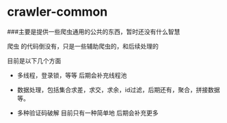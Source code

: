 # crawler-common

###主要是提供一些爬虫通用的公共的东西，暂时还没有什么智慧

爬虫 的代码倒没有，只是一些辅助爬虫的，和后续处理的

目前是以下几个方面

- 多线程，登录锁，等等 后期会补充线程池

- 数据处理，包括集合求差，求交，求余，id过滤，后期还有，聚合，拼接数据等。

- 多种验证码破解 目前只有一种简单地 后期会补充更多



